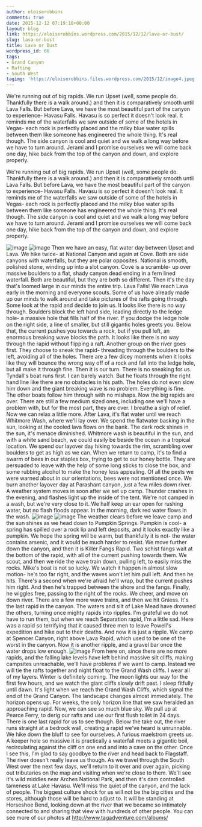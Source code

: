 ```yaml
---
author: eloiserobbins
comments: true
date: 2015-12-12 07:19:18+00:00
layout: blog
link: https://eloiserobbins.wordpress.com/2015/12/12/lava-or-bust/
slug: lava-or-bust
title: Lava or Bust
wordpress_id: 66
tags:
- Grand Canyon
- Rafting
- South West
tagimg: 'https://eloiserobbins.files.wordpress.com/2015/12/image4.jpeg'
---
```


We're running out of big rapids. We run Upset (well, some people do. Thankfully there is a walk around.) and then it is comparatively smooth until Lava Falls. But before Lava, we have the most beautiful part of the canyon to experience- Havasu Falls. Havasu is so perfect it doesn't look real. It reminds me of the waterfalls we saw outside of some of the hotels in Vegas- each rock is perfectly placed and the milky blue water spills between them like someone has engineered the whole thing. It's real though. The side canyon is cool and quiet and we walk a long way before we have to turn around. Jerami and I promise ourselves we will come back one day, hike back from the top of the canyon and down, and explore properly.


We're running out of big rapids. We run Upset (well, some people do. Thankfully there is a walk around.) and then it is comparatively smooth until Lava Falls. But before Lava, we have the most beautiful part of the canyon to experience- Havasu Falls. Havasu is so perfect it doesn't look real. It reminds me of the waterfalls we saw outside of some of the hotels in Vegas- each rock is perfectly placed and the milky blue water spills between them like someone has engineered the whole thing. It's real though. The side canyon is cool and quiet and we walk a long way before we have to turn around. Jerami and I promise ourselves we will come back one day, hike back from the top of the canyon and down, and explore properly.

![image](https://eloiserobbins.files.wordpress.com/2015/12/image4.jpeg)
![image](https://eloiserobbins.files.wordpress.com/2015/12/image3.jpeg)
Then we have an easy, flat water day between Upset and Lava. We hike twice- at National Canyon and again at Cove. Both are side canyons with waterfalls, but they are polar opposites. National is smooth, polished stone, winding up into a slot canyon. Cove is a scramble- up over massive boulders to a flat, shady canyon dead ending in a fern lined waterfall. Both are beautiful, but they are both so different.
Then it's the day that's loomed large in our minds the entire trip. Lava Falls! We reach Lava early in the morning and everyone scouts. Some of us have already made up our minds to walk around and take pictures of the rafts going through. Some look at the rapid and decide to join us. It looks like there is no way through. Boulders block the left hand side, leading directly to the ledge hole- a massive hole that fills half of the river. If you dodge the ledge hole on the right side, a line of smaller, but still gigantic holes greets you. Below that, the current pushes you towards a rock, but if you pull left, an enormous breaking wave blocks the path. It looks like there is no way through the rapid without flipping a raft.
Another group on the river goes first. They choose to sneak the rapid- threading through the boulders to the left, avoiding all of the holes. There are a few dicey moments when it looks like they will bounce the wrong way off of a rock and fall into the ledge hole, but all make it through fine. Then it is our turn.
There is no sneaking for us. Tyndall's boat runs first. I can barely watch. But he floats through the right hand line like there are no obstacles in his path. The holes do not even slow him down and the giant breaking wave is no problem. Everything is fine. The other boats follow him through with no mishaps.
Now the big rapids are over. There are still a few medium sized ones, including one we'll have a problem with, but for the most part, they are over. I breathe a sigh of relief. Now we can relax a little more.
After Lava, it's flat water until we reach Whitmore Wash, where we'll lay over. We spend the flatwater basking in the sun, looking at the cooled lava flows on the bank. The dark rock shines in the sun, it's menace diminished.
Whitmore wash is beautiful in the sun, and with a white sand beach, we could easily be beside the ocean in a tropical location. We spend our layover day hiking towards the rim, scrambling over boulders to get as high as we can. When we return to camp, it's to find a swarm of bees in our staples box, trying to get to our honey bottle. They are persuaded to leave with the help of some long sticks to close the box, and some rubbing alcohol to make the honey less appealing. Of all the pests we were warned about in our orientations, bees were not mentioned once.
We burn another layover day at Parashant canyon, just a few miles down river. A weather system moves in soon after we set up camp. Thunder crashes in the evening, and flashes light up the inside of the tent. We're not camped in a wash, but we're very close to it. We half keep an ear open for rushing water, but no flash floods appear. In the morning, dark red water flows in the wash.
![image](https://eloiserobbins.files.wordpress.com/2015/12/image5.jpeg)
![image](https://eloiserobbins.files.wordpress.com/2015/12/image7.jpeg)
The weather clears before we leave camp and the sun shines as we head down to Pumpkin Springs. Pumpkin is cool- a spring has spilled over a rock lip and left deposits, and it looks exactly like a pumpkin. We hope the spring will be warm, but thankfully it is not- the water contains arsenic, and it would be much harder to resist.
We move further down the canyon, and then it is Killer Fangs Rapid. Two schist fangs wait at the bottom of the rapid, with all of the current pushing towards them. We scout, and then we ride the wave train down, pulling left, to easily miss the rocks. Mike's boat is not so lucky. We watch it happen in almost slow motion- he's too far right, and the waves won't let him pull left. And then he hits. There's a second when we're afraid he'll wrap, but the current pushes him right. And then he's trapped between the shore and the fangs. Finally, he wiggles free, passing to the right of the rocks. We cheer, and move on down river.
There are a few more wave trains, and then we hit Gniess. It's the last rapid in the canyon. The waters and silt of Lake Mead have drowned the others, turning once mighty rapids into ripples. I'm grateful we do not have to run them, but when we reach Separation rapid, I'm a little sad. Here was a rapid so terrifying that it caused three men to leave Powell's expedition and hike out to their deaths. And now it is just a ripple.
We camp at Spencer Canyon, right above Lava Rapid, which used to be one of the worst in the canyon. Now it is another ripple, and a gravel bar once the water drops low enough.
![image](https://eloiserobbins.files.wordpress.com/2015/12/image6.jpeg)
From here on, since there are no more rapids, and the falling lake levels have left behind massive silt cliffs, making campsites unreachable, we'll have problems if we want to camp. Instead we will tie the rafts together and night float to the Grand Wash cliffs. I wear all of my layers. Winter is definitely coming. The moon lights our way for the first few hours, and we watch the giant cliffs slowly drift past. I sleep fitfully until dawn. It's light when we reach the Grand Wash Cliffs, which signal the end of the Grand Canyon.
The landscape changes almost immediately. The horizon opens up. For weeks, the only horizon line that we saw heralded an approaching rapid. Now, we can see so much blue sky. We pull up at Pearce Ferry, to derig our rafts and use our first flush toilet in 24 days.
There is one last rapid for us to see though. Below the take out, the river runs straight at a bedrock wall, creating a rapid we've heard is unrunnable. We hike down the bluff to see for ourselves. A furious maelstrom greets us. A keeper hole so massive it is practically a waterfall meets a gigantic boil, recirculating against the cliff on one end and into a cave on the other. Once I see this, I'm glad to say goodbye to the river and head back to Flagstaff.
The river doesn't really leave us though. As we travel through the South West over the next few days, we'll return to it over and over again, picking out tributaries on the map
and visiting when we're close to them. We'll see it's wild middles near Arches National Park, and then it's dam controlled tameness at Lake Havasu. We'll miss the quiet of the canyon, and the lack of people. The biggest culture shock for us will not be the big cities and the stores, although those will be hard to adjust to. It will be standing at Horseshoe Bend, looking down at the river that we became so intimately connected to and sharing that view with hundreds of other people.
You can see more of our photos at http://www.tagadventure.com/albums/
